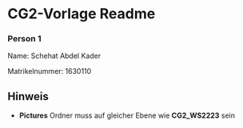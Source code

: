 # CG2-Vorlage Readme

### Person 1

Name: Schehat Abdel Kader

Matrikelnummer: 1630110

## Hinweis

- **Pictures** Ordner muss auf gleicher Ebene wie **CG2_WS2223** sein
